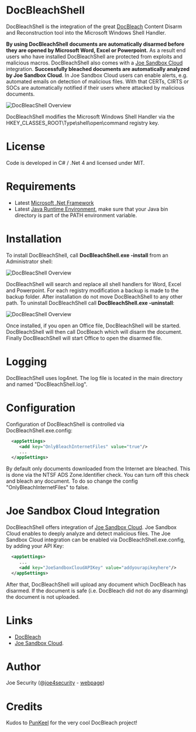 # DocBleachShell

DocBleachShell is the integration of the great [DocBleach](https://github.com/docbleach/DocBleach) Content Disarm and Reconstruction tool into the Microsoft Windows Shell Handler.

**By using DocBleachShell documents are automatically disarmed before they are opened by Microsoft Word, Excel or Powerpoint.** As a result end users who have installed DocBleachShell are protected from exploits and malicious macros. DocBleachShell also comes with a [Joe Sandbox Cloud](https://www.joesecurity.org/joe-sandbox-cloud) integration. **Successfully bleached documents are automatically analyzed by Joe Sandbox Cloud**. In Joe Sandbox Cloud users can enable alerts, e.g. automated emails on detection of malicious files. With that CERTs, CIRTS or SOCs are automatically notified if their users where attacked by malicious documents. 

![DocBleacShell Overview](https://raw.githubusercontent.com/joesecurity/docbleachshell/master/img/shell.png)

DocBleachShell modifies the Microsoft Windows Shell Handler via the HKEY_CLASSES_ROOT\Type\shell\open\command registry key. 

# License

Code is developed in C# / .Net 4 and licensed under MIT. 

# Requirements

* Latest [Microsoft .Net Framework](https://www.microsoft.com/en-us/download/details.aspx?id=53344)
* Latest [Java Runtime Environment](https://java.com/de/download/), make sure that your Java bin directory is part of the PATH environment variable.

# Installation

To install DocBleachShell, call **DocBleachShell.exe -install** from an Administrator shell:

![DocBleacShell Overview](https://raw.githubusercontent.com/joesecurity/docbleachshell/master/img/install.png)

DocBleachShell will search and replace all shell handlers for Word, Excel and Powerpoint. For each registry modification a backup is made to the backup folder. After installation do not move DocBleachShell to any other path. To uninstall DocBleachShell call **DocBleachShell.exe -uninstall**:

![DocBleacShell Overview](https://raw.githubusercontent.com/joesecurity/docbleachshell/master/img/uninstall.png)

Once installed, if you open an Office file, DocBleachShell will be started. DocBleachShell will then call DocBleach which will disarm the document. Finally DocBleachShell will start Office to open the disarmed file.

# Logging

DocBleachShell uses log4net. The log file is located in the main directory and named "DocBleachShell.log".

# Configuration

Configuration of DocBleachShell is controlled via DocBleachShell.exe.config:

```xml
  <appSettings>
     <add key="OnlyBleachInternetFiles" value="true"/>
     ...
  </appSettings>
```

By default only documents downloaded from the Internet are bleached. This is done via the NTSF ADS Zone.Identifier check. You can turn off this check and bleach any document. To do so change the config "OnlyBleachInternetFiles" to false.

# Joe Sandbox Cloud Integration

DocBleachShell offers integration of [Joe Sandbox Cloud](https://www.joesecurity.org/joe-sandbox-cloud). Joe Sandbox Cloud enables to deeply analyze and detect malicious files. The Joe Sandbox Cloud integration can be enabled via DocBleachShell.exe.config, by adding your API Key:

```xml
  <appSettings>
     ...
     <add key="JoeSandboxCloudAPIKey" value="addyourapikeyhere"/>
  </appSettings>
```
After that, DocBleachShell will upload any document which DocBleach has disarmed. If the document is safe (i.e. DocBleach did not do any disarming) the document is not uploaded. 

# Links

* [DocBleach](https://github.com/docbleach/DocBleach) 
* [Joe Sandbox Cloud](https://www.joesecurity.org/joe-sandbox-cloud).

# Author

Joe Security (@[joe4security](https://twitter.com/#!/joe4security) - [webpage](https://www.joesecurity.org))

# Credits

Kudos to [PunKeel](https://github.com/PunKeel) for the very cool DocBleach project!
